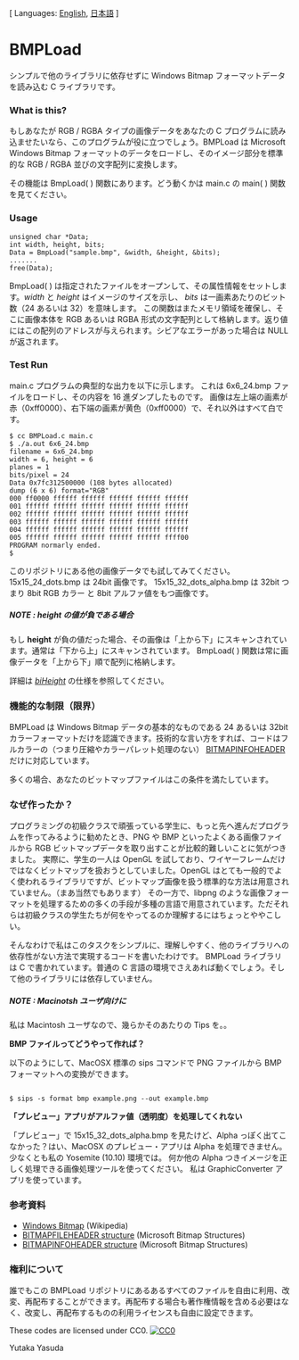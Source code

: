 [ Languages: [English](README.md), [日本語](README-ja.md) ]

# BMPLoad

シンプルで他のライブラリに依存せずに Windows Bitmap フォーマットデータを読み込む C ライブラリです。

### What is this?

もしあなたが RGB / RGBA タイプの画像データをあなたの C プログラムに読み込ませたいなら、このプログラムが役に立つでしょう。BMPLoad は Microsoft Windows Bitmap フォーマットのデータをロードし、そのイメージ部分を標準的な RGB / RGBA 並びの文字配列に変換します。

その機能は BmpLoad( ) 関数にあります。どう動くかは main.c の main( ) 関数を見てください。

### Usage

<pre><code>unsigned char *Data;
int width, height, bits;
Data = BmpLoad("sample.bmp", &width, &height, &bits);
.......
free(Data);
</code></pre>

BmpLoad( ) は指定されたファイルをオープンして、その属性情報をセットします。_width_ と _height_ はイメージのサイズを示し、 _bits_ は一画素あたりのビット数（24 あるいは 32）を意味します。
この関数はまたメモリ領域を確保し、そこに画像本体を RGB あるいは RGBA 形式の文字配列として格納します。返り値にはこの配列のアドレスが与えられます。シビアなエラーがあった場合は NULL が返されます。

### Test Run 

main.c プログラムの典型的な出力を以下に示します。
これは 6x6_24.bmp ファイルをロードし、その内容を 16 進ダンプしたものです。
画像は左上端の画素が赤（0xff0000）、右下端の画素が黄色（0xff0000）で、それ以外はすべて白です。

<pre><code>$ cc BMPLoad.c main.c
$ ./a.out 6x6_24.bmp 
filename = 6x6_24.bmp
width = 6, height = 6
planes = 1
bits/pixel = 24
Data 0x7fc312500000 (108 bytes allocated)
dump (6 x 6) format="RGB"
000 ff0000 ffffff ffffff ffffff ffffff ffffff
001 ffffff ffffff ffffff ffffff ffffff ffffff
002 ffffff ffffff ffffff ffffff ffffff ffffff
003 ffffff ffffff ffffff ffffff ffffff ffffff
004 ffffff ffffff ffffff ffffff ffffff ffffff
005 ffffff ffffff ffffff ffffff ffffff ffff00
PROGRAM normarly ended.
$
</code></pre>

このリポジトリにある他の画像データでも試してみてください。
15x15_24_dots.bmp は 24bit 画像です。
15x15_32_dots_alpha.bmp は 32bit つまり 8bit RGB カラー と 8bit アルファ値をもつ画像です。

##### NOTE : _height_ の値が負である場合

もし **height** が負の値だった場合、その画像は「上から下」にスキャンされています。通常は「下から上」にスキャンされています。
BmpLoad( ) 関数は常に画像データを「上から下」順で配列に格納します。

詳細は [_biHeight_](https://msdn.microsoft.com/en-us/library/dd183376.aspx) の仕様を参照してください。

### 機能的な制限（限界）

BMPLoad は Windows Bitmap データの基本的なものである 24 あるいは 32bit カラーフォーマットだけを認識できます。技術的な言い方をすれば、コードはフルカラーの（つまり圧縮やカラーパレット処理のない） [BITMAPINFOHEADER](https://wikipedia.org/wiki/Windows_bitmap#BITMAPINFOHEADER) だけに対応しています。

多くの場合、あなたのビットマップファイルはこの条件を満たしています。

### なぜ作ったか？

プログラミングの初級クラスで頑張っている学生に、もっと先へ進んだプログラムを作ってみるように勧めたとき、PNG や BMP といったよくある画像ファイルから RGB ビットマップデータを取り出すことが比較的難しいことに気がつきました。
実際に、学生の一人は OpenGL を試しており、ワイヤーフレームだけではなくビットマップを扱おうとしていました。OpenGL はとても一般的でよく使われるライブラリですが、ビットマップ画像を扱う標準的な方法は用意されていません。（まあ当然でもあります）
その一方で、libpng のような画像フォーマットを処理するための多くの手段が多種の言語で用意されています。ただそれらは初級クラスの学生たちが何をやってるのか理解するにはちょっとややこしい。

そんなわけで私はこのタスクをシンプルに、理解しやすく、他のライブラリへの依存性がない方法で実現するコードを書いたわけです。
BMPLoad ライブラリは C で書かれています。普通の C 言語の環境でさえあれば動くでしょう。そして他のライブラリには依存していません。

##### NOTE : Macinotsh ユーザ向けに

私は Macintosh ユーザなので、幾らかそのあたりの Tips を。。

**BMP ファイルってどうやって作れば？**

以下のようにして、MacOSX 標準の sips コマンドで PNG ファイルから BMP フォーマットへの変換ができます。

<code>
$ sips -s format bmp example.png --out example.bmp
</code>

**「プレビュー」アプリがアルファ値（透明度）を処理してくれない**

「プレビュー」で 15x15_32_dots_alpha.bmp を見たけど、Alpha っぽく出てこなかった？はい、MacOSX のプレビュー・アプリは Alpha を処理できません。少なくとも私の Yosemite (10.10) 環境では。
何か他の Alpha つきイメージを正しく処理できる画像処理ツールを使ってください。
私は GraphicConverter アプリを使っています。

### 参考資料

* [Windows Bitmap](https://ja.wikipedia.org/wiki/Windows_bitmap) (Wikipedia)
* [BITMAPFILEHEADER structure](https://msdn.microsoft.com/en-us/library/dd183374.aspx) (Microsoft Bitmap Structures)
* [BITMAPINFOHEADER structure](https://msdn.microsoft.com/en-us/library/dd183376.aspx) (Microsoft Bitmap Structures)

### 権利について

誰でもこの BMPLoad リポジトリにあるあるすべてのファイルを自由に利用、改変、再配布することができます。再配布する場合も著作権情報を含める必要はなく、改変し、再配布するものの利用ライセンスも自由に設定できます。

These codes are licensed under CC0.
[![CC0](http://i.creativecommons.org/p/zero/1.0/88x31.png "CC0")](http://creativecommons.org/publicdomain/zero/1.0/deed.ja)

Yutaka Yasuda


